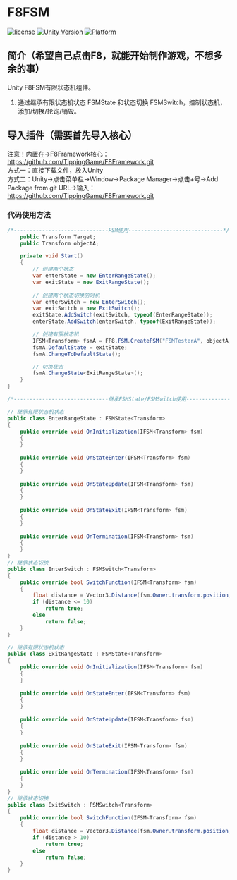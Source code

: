 # F8FSM

[![license](http://img.shields.io/badge/license-MIT-green.svg)](https://opensource.org/licenses/MIT) 
[![Unity Version](https://img.shields.io/badge/unity-2021.3.15f1-blue)](https://unity.com) 
[![Platform](https://img.shields.io/badge/platform-Win%20%7C%20Android%20%7C%20iOS%20%7C%20Mac%20%7C%20Linux%20%7C%20WebGL-orange)]() 

## 简介（希望自己点击F8，就能开始制作游戏，不想多余的事）
Unity F8FSM有限状态机组件。
1. 通过继承有限状态机状态 FSMState 和状态切换 FSMSwitch，控制状态机，添加/切换/轮询/销毁。

## 导入插件（需要首先导入核心）
注意！内置在->F8Framework核心：https://github.com/TippingGame/F8Framework.git  
方式一：直接下载文件，放入Unity  
方式二：Unity->点击菜单栏->Window->Package Manager->点击+号->Add Package from git URL->输入：https://github.com/TippingGame/F8Framework.git  

### 代码使用方法
```C#
/*------------------------------FSM使用------------------------------*/
    public Transform Target;
    public Transform objectA;

    private void Start()
    {
        // 创建两个状态
        var enterState = new EnterRangeState();
        var exitState = new ExitRangeState();
        
        // 创建两个状态切换的时机
        var enterSwitch = new EnterSwitch();
        var exitSwitch = new ExitSwitch();
        exitState.AddSwitch(exitSwitch, typeof(EnterRangeState));
        enterState.AddSwitch(enterSwitch, typeof(ExitRangeState));

        // 创建有限状态机
        IFSM<Transform> fsmA = FF8.FSM.CreateFSM("FSMTesterA", objectA, exitState, enterState);
        fsmA.DefaultState = exitState;
        fsmA.ChangeToDefaultState();

        // 切换状态
        fsmA.ChangeState<ExitRangeState>();
    }
}

/*------------------------------继承FSMState/FSMSwitch使用------------------------------*/

// 继承有限状态机状态
public class EnterRangeState : FSMState<Transform>
{
    public override void OnInitialization(IFSM<Transform> fsm)
    {
    }
    
    public override void OnStateEnter(IFSM<Transform> fsm)
    {
    }
    
    public override void OnStateUpdate(IFSM<Transform> fsm)
    {
    }
    
    public override void OnStateExit(IFSM<Transform> fsm)
    {
    }
    
    public override void OnTermination(IFSM<Transform> fsm)
    {
    }
}
// 继承状态切换
public class EnterSwitch : FSMSwitch<Transform>
{
    public override bool SwitchFunction(IFSM<Transform> fsm)
    {
        float distance = Vector3.Distance(fsm.Owner.transform.position, DemoFSM.Instance.Target.position);
        if (distance <= 10)
            return true;
        else
            return false;
    }
}

// 继承有限状态机状态
public class ExitRangeState : FSMState<Transform>
{
    public override void OnInitialization(IFSM<Transform> fsm)
    {
    }
    
    public override void OnStateEnter(IFSM<Transform> fsm)
    {
    }
    
    public override void OnStateUpdate(IFSM<Transform> fsm)
    {
    }
    
    public override void OnStateExit(IFSM<Transform> fsm)
    {
    }
    
    public override void OnTermination(IFSM<Transform> fsm)
    {
    }
}
// 继承状态切换
public class ExitSwitch : FSMSwitch<Transform>
{
    public override bool SwitchFunction(IFSM<Transform> fsm)
    {
        float distance = Vector3.Distance(fsm.Owner.transform.position, DemoFSM.Instance.Target.position);
        if (distance > 10)
            return true;
        else
            return false;
    }
}
```


